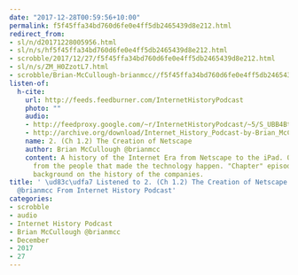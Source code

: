 ```yaml
---
date: "2017-12-28T00:59:56+10:00"
permalink: f5f45ffa34bd760d6fe0e4ff5db2465439d8e212.html
redirect_from:
- sl/n/d20171228005956.html
- sl/n/s/hf5f45ffa34bd760d6fe0e4ff5db2465439d8e212.html
- scrobble/2017/12/27/f5f45ffa34bd760d6fe0e4ff5db2465439d8e212.html
- sl/n/s/ZM_H0ZzotL7.html
- scrobble/Brian-McCullough-brianmcc//f5f45ffa34bd760d6fe0e4ff5db2465439d8e212.html
listen-of:
  h-cite:
    url: http://feeds.feedburner.com/InternetHistoryPodcast
    photo: ""
    audio:
    - http://feedproxy.google.com/~r/InternetHistoryPodcast/~5/S_UBB4Btiyw/02_Chapter_1_Part_2_-_The_Creation_of_Netscape.mp3
    - http://archive.org/download/Internet_History_Podcast-by-Brian_McCullough/2_Ch_12_The_Creation_of_Netscape.mp3
    name: 2. (Ch 1.2) The Creation of Netscape
    author: Brian McCullough @brianmcc
    content: A history of the Internet Era from Netscape to the iPad. Oral histories
      from the people that made the technology happen. "Chapter" episodes providing
      background on the history of the companies.
title: ' \ud83c\udfa7 Listened to 2. (Ch 1.2) The Creation of Netscape by Brian McCullough
  @brianmcc From Internet History Podcast'
categories:
- scrobble
- audio
- Internet History Podcast
- Brian McCullough @brianmcc
- December
- 2017
- 27
---
```

